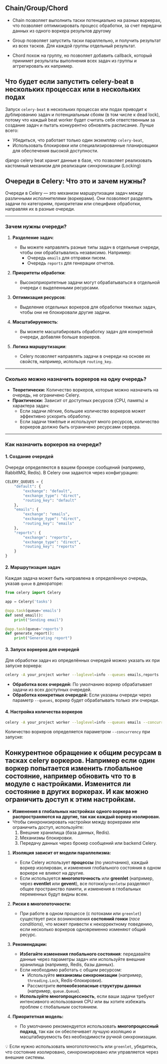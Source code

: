 ## Chain/Group/Chord
- Chain позволяет выполнить таски потенциально на разных воркерах, что позволяет оптимизировать процесс обработки, за счет передачи данных из одного воркера результов другому
  
- Group позволяет запустить таски параллельно, и получить результат из всех тасков. Для каждой группы отдельный результат.
  
- Chord похож на группу, но позволяет добавить callback, который принимет результаты выполнения всех задач из группы и аггрегировать их например.

## Что будет если запустить celery-beat в нескольких процессах или в нескольких подах

Запуск `celery-beat` в нескольких процессах или подах приводит к дублированию задач и потенциальным сбоям (в том числе к dead lock), потому что каждый beat worker будет считать себя ответственным за создание задач и пытать конкурентно обновлять расписание. Лучше всего:

- Убедиться, что работает только один экземпляр `celery-beat`,
- Использовать блокировки или специализированные планировщики для обеспечения высокой доступности.

django celery beat хранит данные в базе, что позволяет реализовать кастомный механизм для реализации синхронизации (Locking)



## Очереди в Celery: Что это и зачем нужны?

Очереди в Celery — это механизм маршрутизации задач между различными исполнителями (воркерами). Они позволяют разделять задачи по категориям, приоритетам или специфике обработки, направляя их в разные очереди.

---

### **Зачем нужны очереди?**

1. **Разделение задач**:
    
    - Вы можете направлять разные типы задач в отдельные очереди, чтобы они обрабатывались независимо. Например:
        - Очередь `emails` для отправки писем.
        - Очередь `reports` для генерации отчетов.
2. **Приоритеты обработки**:
    
    - Высокоприоритетные задачи могут обрабатываться в отдельной очереди с выделенными ресурсами.
3. **Оптимизация ресурсов**:
    
    - Выделение отдельных воркеров для обработки тяжелых задач, чтобы они не блокировали другие задачи.
4. **Масштабируемость**:
    
    - Вы можете масштабировать обработку задач для конкретной очереди, добавляя больше воркеров.
5. **Логика маршрутизации**:
    
    - Celery позволяет направлять задачи в очереди на основе их свойств, например, используя `routing_key`.

---

### **Сколько можно назначить воркеров на одну очередь?**

- **Теоретически:** Количество воркеров, которые можно назначить на очередь, не ограничено Celery.
- **Практически:** Зависит от доступных ресурсов (CPU, память) и характера задач:
    - Если задачи лёгкие, большее количество воркеров может эффективно ускорить обработку.
    - Если задачи тяжёлые и используют много ресурсов, количество воркеров должно быть ограничено ресурсами сервера.

---

### **Как назначить воркеров на очереди?**

#### 1. **Создание очередей**

Очереди определяются в вашем брокере сообщений (например, RabbitMQ, Redis). В Celery они задаются через конфигурацию:

```python
CELERY_QUEUES = {
    "default": {
        "exchange": "default",
        "exchange_type": "direct",
        "routing_key": "default"
    },
    "emails": {
        "exchange": "emails",
        "exchange_type": "direct",
        "routing_key": "emails"
    },
    "reports": {
        "exchange": "reports",
        "exchange_type": "direct",
        "routing_key": "reports"
    }
}
```

#### 2. **Маршрутизация задач**

Каждая задача может быть направлена в определённую очередь, указав `queue` в декораторе:

```python
from celery import Celery

app = Celery('tasks')

@app.task(queue='emails')
def send_email():
    print("Sending email")

@app.task(queue='reports')
def generate_report():
    print("Generating report")

```
#### 3. **Запуск воркеров для очередей**

Для обработки задач из определённых очередей можно указать их при запуске воркера:
``` bash
celery -A your_project worker --loglevel=info --queues emails,reports
```
- **Обработка всех очередей:** По умолчанию воркер обрабатывает задачи из всех доступных очередей.
- **Обработка конкретных очередей:** Если указаны очереди через параметр `--queues`, воркер будет обрабатывать только эти очереди.

#### 4. **Настройка количества воркеров**
``` bash
celery -A your_project worker --loglevel=info --queues emails --concurrency 4
```
Количество воркеров определяется параметром `--concurrency` при запуске:


## Конкурентное обращение к общим ресурсам в тасках celery воркеров. Например если один воркер попытается изменить глобальное состояние, например обновить что то в модуле с настройками. Изменится ли состояние в других воркерах. И как можно ограничить доступ к этим настройкам.

- **Изменения в глобальных настройках одного воркера не распространяются на другие, так как каждый воркер изолирован.**
- Чтобы синхронизировать настройки между воркерами или ограничить доступ, используйте:
    1. Внешние хранилища (база данных, Redis).
    2. Механизмы блокировки.
    3. Передачу данных через брокер сообщений или backend Celery.

1. **Изоляция зависит от модели параллелизма:**
    
    - Если Celery использует **процессы** (по умолчанию), каждый воркер изолирован, и изменения глобального состояния в одном воркере не влияют на другие.
    - Если используется **многопоточность** или **greenlet** (например, через **eventlet** или **gevent**), все потоки/`greenlet`ы разделяют общее пространство памяти, и изменения в глобальных переменных будут видны всем.
2. **Риски в многопоточности:**
    
    - При работе в одном процессе (с потоками или `greenlet`) существует риск возникновения **состояний гонки** (_race conditions_), что может привести к некорректному поведению, если несколько воркеров одновременно изменяют общий ресурс.
3. **Рекомендации:**
    
    - **Избегайте изменения глобального состояния**: передавайте данные через параметры задач или используйте внешние хранилища (например, Redis, базы данных).
    - Если необходимо работать с общим ресурсом:
        - Используйте **механизмы синхронизации** (например, `threading.Lock`, Redis-блокировки).
        - Рассмотрите **потокобезопасные структуры данных** (например, `queue.Queue`).
    - **Используйте многопроцессность**, если ваши задачи требуют интенсивного использования CPU или вы хотите избежать проблем с глобальным состоянием.
4. **Приоритетная модель:**
    
    - По умолчанию рекомендуется использовать **многопроцессный подход**, так как он обеспечивает лучшую изоляцию и масштабируемость без необходимости ручной синхронизации.

💡 Если нужно использовать многопоточность или `greenlet`, убедитесь, что состояние изолировано, синхронизировано или управляется через внешние системы.
